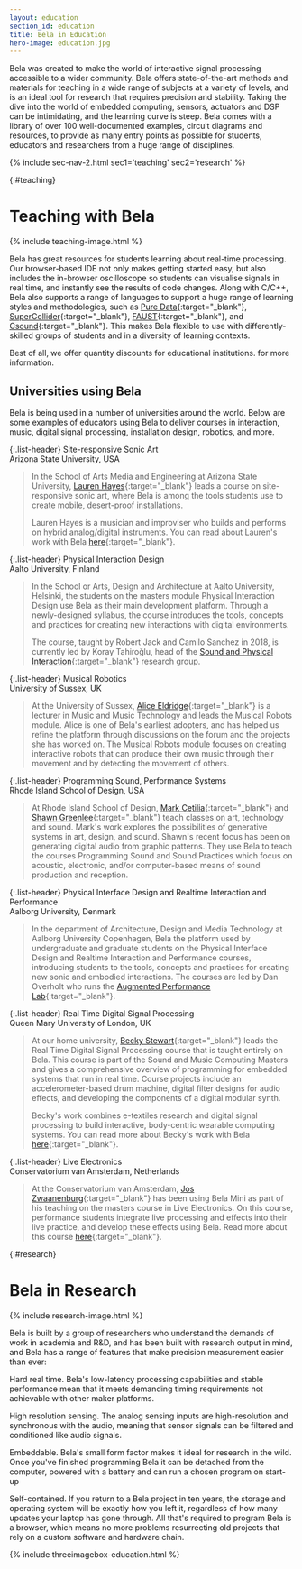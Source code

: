 ```yaml
---
layout: education
section_id: education
title: Bela in Education
hero-image: education.jpg
---
```


Bela was created to make the world of interactive signal processing accessible to a wider community. Bela offers state-of-the-art methods and materials for teaching in a wide range of subjects at a variety of levels, and is an ideal tool for research that requires precision and stability. Taking the dive into the world of embedded computing, sensors, actuators and DSP can be intimidating, and the learning curve is steep. Bela comes with a library of over 100 well-documented examples, circuit diagrams and resources, to provide as many entry points as possible for students, educators and researchers from a huge range of disciplines.

{% include sec-nav-2.html sec1='teaching' sec2='research' %}

{:#teaching}
# Teaching with Bela

{% include teaching-image.html %}

Bela has great resources for students learning about real-time processing. Our browser-based IDE not only makes getting started easy, but also includes the in-browser oscilloscope so students can visualise signals in real time, and instantly see the results of code changes. Along with C/C++, Bela also supports a range of languages to support a huge range of learning styles and methodologies, such as [Pure Data](https://puredata.info/){:target="_blank"}, [SuperCollider](https://supercollider.github.io/){:target="_blank"}, [FAUST](https://faust.grame.fr/){:target="_blank"}, and [Csound](https://csound.com/){:target="_blank"}. This makes Bela flexible to use with differently-skilled groups of students and in a diversity of learning contexts.

Best of all, we offer quantity discounts for educational institutions. <script type="text/javascript" language="javascript">
<!--
{ coded = "3zZV@xUo5.3V"
  key = "pQg6SOhxMzG2RtlPB0Lc8jYasToEfAHk9Jv5qeVFZi1u7NyDwUW4X3CmdbKnrI"
  shift=coded.length
  link=""
  for (i=0; i<coded.length; i++) {
    if (key.indexOf(coded.charAt(i))==-1) {
      ltr = coded.charAt(i)
      link += (ltr)
    }
    else {     
      ltr = (key.indexOf(coded.charAt(i))-shift+key.length) % key.length
      link += (key.charAt(ltr))
    }
  }
document.write("<a href='mailto:"+link+"'>Contact us</a>")
}
//-->
</script> for more information.

<div class="spacing two"></div>

## Universities using Bela

Bela is being used in a number of universities around the world. Below are some examples of educators using Bela to deliver courses in interaction, music, digital signal processing, installation design, robotics, and more.

{:.list-header}
Site-responsive Sonic Art  
Arizona State University, USA

> In the School of Arts Media and Engineering at Arizona State University, [Lauren Hayes](https://www.pariesa.com){:target="_blank"} leads a course on site-responsive sonic art, where Bela is among the tools students use to create mobile, desert-proof installations. 
>
> Lauren Hayes is a musician and improviser who builds and performs on hybrid analog/digital instruments. You can read about Lauren's work with Bela [here](https://www.researchgate.net/publication/322511282_Desert_and_Sonic_Ecosystems_Incorporating_Environmental_Factors_within_Site-Responsive_Sonic_Art){:target="_blank"}.

{:.list-header}
Physical Interaction Design  
Aalto University, Finland

> In the School or Arts, Design and Architecture at Aalto University, Helsinki, the students on the masters module Physical Interaction Design use Bela as their main development platform. Through a newly-designed syllabus, the course introduces the tools, concepts and practices for creating new interactions with digital environments. 
> 
> The course, taught by Robert Jack and Camilo Sanchez in 2018, is currently led by Koray Tahiroğlu, head of the [Sound and Physical Interaction](https://sopi.aalto.fi/){:target="_blank"} research group.

{:.list-header}
Musical Robotics  
University of Sussex, UK

> At the University of Sussex, [Alice Eldridge](http://www.sussex.ac.uk/profiles/127749){:target="_blank"} is a lecturer in Music and Music Technology and leads the Musical Robots module. Alice is one of Bela's earliest adopters, and has helped us refine the platform through discussions on the forum and the projects she has worked on. The Musical Robots module focuses on creating interactive robots that can produce their own music through their movement and by detecting the movement of others.

{:.list-header}
Programming Sound, Performance Systems  
Rhode Island School of Design, USA

> At Rhode Island School of Design, [Mark Cetilia](http://mark.cetilia.org/){:target="_blank"} and [Shawn Greenlee](http://shawngreenlee.com/){:target="_blank"} teach classes on art, technology and sound. Mark's work explores the possibilities of generative systems in art, design, and sound. Shawn's recent focus has been on generating digital audio from graphic patterns. They use Bela to teach the courses Programming Sound and Sound Practices which focus on acoustic, electronic, and/or computer-based means of sound production and reception.

{:.list-header}
Physical Interface Design and Realtime Interaction and Performance  
Aalborg University, Denmark

> In the department of Architecture, Design and Media Technology at Aalborg University Copenhagen, Bela the platform used by undergraduate and graduate students on the Physical Interface Design and Realtime Interaction and Performance courses, introducing students to the tools, concepts and practices for creating new sonic and embodied interactions. The courses are led by Dan Overholt who runs the [Augmented Performance Lab](https://www.en.cph.aau.dk/collaboration/students/labs-campus/labs/augmented-performance-lab.cid309567){:target="_blank"}.

{:.list-header}
Real Time Digital Signal Processing  
Queen Mary University of London, UK

> At our home university, [Becky Stewart](http://theleadingzero.com/){:target="_blank"} leads the Real Time Digital Signal Processing course that is taught entirely on Bela. This course is part of the Sound and Music Computing Masters and gives a comprehensive overview of programming for embedded systems that run in real time. Course projects include an accelerometer-based drum machine, digital filter designs for audio effects, and developing the components of a digital modular synth.
>
> Becky's work combines e-textiles research and digital signal processing to build interactive, body-centric wearable computing systems. You can read more about Becky's work with Bela [here](https://blog.bela.io/2018/10/12/bela-AR-VR-binaural-spatial-audio/){:target="_blank"}.

{:.list-header}
Live Electronics  
Conservatorium van Amsterdam, Netherlands

> At the Conservatorium van Amsterdam, [Jos Zwaanenburg](http://www.contemporary-music-through-non-western-techniques.com/pages/1452-jos-zwaanenburg){:target="_blank"} has been using Bela Mini as part of his teaching on the masters course in Live Electronics. On this course, performance students integrate live processing and effects into their live practice, and develop these effects using Bela. Read more about this course [here](https://blog.bela.io/2018/11/18/bela-conservatorium-van-amsterdam/){:target="_blank"}.

<div class="spacing two"></div>

{:#research}
# Bela in Research

{% include research-image.html %}

Bela is built by a group of researchers who understand the demands of work in academia and R&D, and has been built with research output in mind, and Bela has a range of features that make precision measurement easier than ever:

<span class="list-header">Hard real time.</span> Bela's low-latency processing capabilities and stable performance mean that it meets demanding timing requirements not achievable with other maker platforms.

<span class="list-header">High resolution sensing.</span> The analog sensing inputs are high-resolution and synchronous with the audio, meaning that sensor signals can be filtered and conditioned like audio signals.

<span class="list-header">Embeddable.</span> Bela's small form factor makes it ideal for research in the wild. Once you've finished programming Bela it can be detached from the computer, powered with a battery and can run a chosen program on start-up

<span class="list-header">Self-contained.</span> If you return to a Bela project in ten years, the storage and operating system will be exactly how you left it, regardless of how many updates your laptop has gone through. All that's required to program Bela is a browser, which means no more problems resurrecting old projects that rely on a custom software and hardware chain.

{% include threeimagebox-education.html %}

